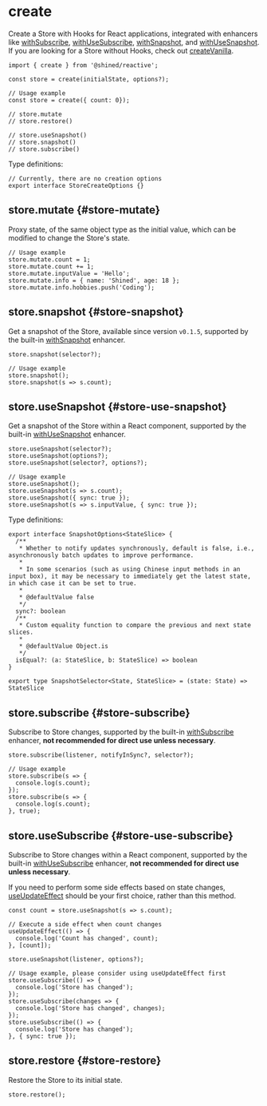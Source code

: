 # create

Create a Store with Hooks for React applications, integrated with enhancers like [withSubscribe](#), [withUseSubscribe](#), [withSnapshot](#), and [withUseSnapshot](#). If you are looking for a Store without Hooks, check out [createVanilla](/reference/basic/create-vanilla#create-vanilla).

```tsx
import { create } from '@shined/reactive';

const store = create(initialState, options?);

// Usage example
const store = create({ count: 0});

// store.mutate
// store.restore()

// store.useSnapshot()
// store.snapshot()
// store.subscribe()
```

Type definitions:

```tsx
// Currently, there are no creation options
export interface StoreCreateOptions {}
```

## store.mutate \{#store-mutate}

Proxy state, of the same object type as the initial value, which can be modified to change the Store's state.

```tsx
// Usage example
store.mutate.count = 1;
store.mutate.count += 1;
store.mutate.inputValue = 'Hello';
store.mutate.info = { name: 'Shined', age: 18 };
store.mutate.info.hobbies.push('Coding');
```

## store.snapshot \{#store-snapshot}

Get a snapshot of the Store, available since version `v0.1.5`, supported by the built-in [withSnapshot](#) enhancer.

```tsx
store.snapshot(selector?);

// Usage example
store.snapshot();
store.snapshot(s => s.count);
```

## store.useSnapshot \{#store-use-snapshot}

Get a snapshot of the Store within a React component, supported by the built-in [withUseSnapshot](#) enhancer.


```tsx
store.useSnapshot(selector?);
store.useSnapshot(options?);
store.useSnapshot(selector?, options?);

// Usage example
store.useSnapshot();
store.useSnapshot(s => s.count);
store.useSnapshot({ sync: true });
store.useSnapshot(s => s.inputValue, { sync: true });
```

Type definitions:

```tsx
export interface SnapshotOptions<StateSlice> {
  /**
   * Whether to notify updates synchronously, default is false, i.e., asynchronously batch updates to improve performance.
   * 
   * In some scenarios (such as using Chinese input methods in an input box), it may be necessary to immediately get the latest state, in which case it can be set to true.
   * 
   * @defaultValue false
   */
  sync?: boolean
  /**
   * Custom equality function to compare the previous and next state slices.
   * 
   * @defaultValue Object.is
   */
  isEqual?: (a: StateSlice, b: StateSlice) => boolean
}

export type SnapshotSelector<State, StateSlice> = (state: State) => StateSlice
```

## store.subscribe \{#store-subscribe}

Subscribe to Store changes, supported by the built-in [withSubscribe](#) enhancer, **not recommended for direct use unless necessary**.

```tsx
store.subscribe(listener, notifyInSync?, selector?);

// Usage example
store.subscribe(s => {
  console.log(s.count);
});
store.subscribe(s => {
  console.log(s.count);
}, true);
```

## store.useSubscribe \{#store-use-subscribe}

Subscribe to Store changes within a React component, supported by the built-in [withUseSubscribe](#) enhancer, **not recommended for direct use unless necessary**.

If you need to perform some side effects based on state changes, [useUpdateEffect](http://sheinsight.github.io/react-use/reference/use-update-effect) should be your first choice, rather than this method.

```tsx
const count = store.useSnapshot(s => s.count);

// Execute a side effect when count changes
useUpdateEffect(() => {
  console.log('Count has changed', count);
}, [count]);
```

```tsx
store.useSnapshot(listener, options?);

// Usage example, please consider using useUpdateEffect first
store.useSubscribe(() => {
  console.log('Store has changed');
});
store.useSubscribe(changes => {
  console.log('Store has changed', changes);
});
store.useSubscribe(() => {
  console.log('Store has changed');
}, { sync: true });
```

## store.restore \{#store-restore}

Restore the Store to its initial state.

```tsx
store.restore();
```
